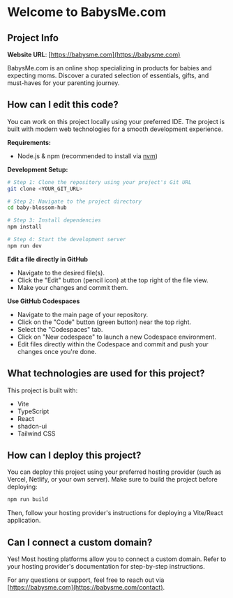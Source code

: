 # Welcome to BabysMe.com

## Project Info

**Website URL**: [https://babysme.com](https://babysme.com)

BabysMe.com is an online shop specializing in products for babies and expecting moms. Discover a curated selection of essentials, gifts, and must-haves for your parenting journey.

## How can I edit this code?

You can work on this project locally using your preferred IDE. The project is built with modern web technologies for a smooth development experience.

**Requirements:**
- Node.js & npm (recommended to install via [nvm](https://github.com/nvm-sh/nvm#installing-and-updating))

**Development Setup:**

```sh
# Step 1: Clone the repository using your project's Git URL
git clone <YOUR_GIT_URL>

# Step 2: Navigate to the project directory
cd baby-blossom-hub

# Step 3: Install dependencies
npm install

# Step 4: Start the development server
npm run dev
```

**Edit a file directly in GitHub**
- Navigate to the desired file(s).
- Click the "Edit" button (pencil icon) at the top right of the file view.
- Make your changes and commit them.

**Use GitHub Codespaces**
- Navigate to the main page of your repository.
- Click on the "Code" button (green button) near the top right.
- Select the "Codespaces" tab.
- Click on "New codespace" to launch a new Codespace environment.
- Edit files directly within the Codespace and commit and push your changes once you're done.

## What technologies are used for this project?

This project is built with:
- Vite
- TypeScript
- React
- shadcn-ui
- Tailwind CSS

## How can I deploy this project?

You can deploy this project using your preferred hosting provider (such as Vercel, Netlify, or your own server). Make sure to build the project before deploying:

```sh
npm run build
```

Then, follow your hosting provider's instructions for deploying a Vite/React application.

## Can I connect a custom domain?

Yes! Most hosting platforms allow you to connect a custom domain. Refer to your hosting provider's documentation for step-by-step instructions.

For any questions or support, feel free to reach out via [https://babysme.com](https://babysme.com/contact).
